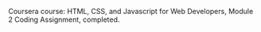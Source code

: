 

Coursera course: HTML, CSS, and Javascript for Web Developers, Module 2 Coding Assignment, completed.